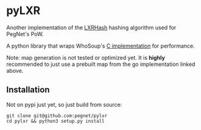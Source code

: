 # pyLXR

Another implementation of the [LXRHash](https://github.com/pegnet/LXRHash) hashing algorithm used for PegNet's PoW.

A python library that wraps WhoSoup's [C implementation](https://github.com/WhoSoup/lxrhash-benchmark-c/blob/master/main.c) for performance.

Note: map generation is not tested or optimized yet. It is **highly** recommended to just use a prebuilt map from the go implementation linked above.

## Installation

Not on pypi just yet, so just build from source:
```
git clone git@github.com:pegnet/pylxr
cd pylxr && python3 setup.py install
```
